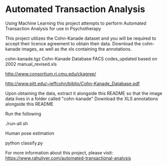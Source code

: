 # Automated Transaction Analysis
 Using Machine Learning this project attempts to perform Automated Transaction Analysis for use in Psychotherapy

This project utilizes the Cohn-Kanade dataset and you will be required to accept their licence agreement to obtain their data.
Download the cohn-kanade images, as well as the xls containing the annotations.

cohn-kanade.tgz
Cohn-Kanade Database FACS codes_updated based on 2002 manual_revised.xls


http://www.consortium.ri.cmu.edu/ckagree/

http://www.pitt.edu/~jeffcohn/biblio/Cohn-Kanade_Database.pdf



Upon obtaining the data, extract it alongside this README so that the image data lives in a folder called "cohn-kanade"
Download the XLS annotations alongside this README

Run the following


./run-all.sh


Human pose estimation


python classify.py

For more information about this project, please visit: https://www.rahuliyer.com/automated-transactional-analysis
